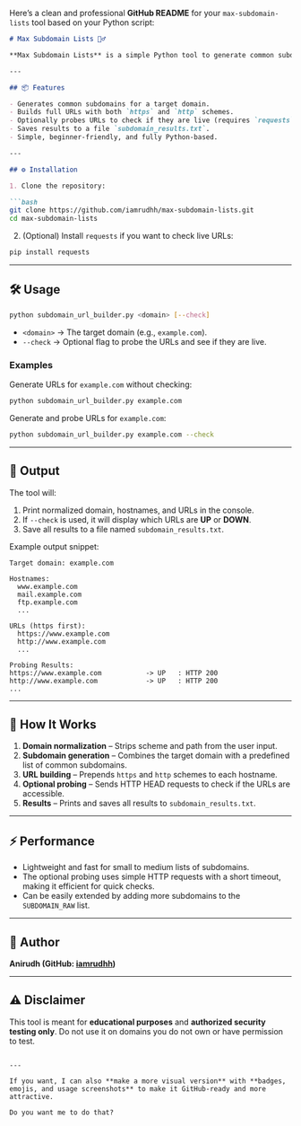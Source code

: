 Here’s a clean and professional **GitHub README** for your `max-subdomain-lists` tool based on your Python script:

````markdown
# Max Subdomain Lists 🕵️‍♂️

**Max Subdomain Lists** is a simple Python tool to generate common subdomains and URLs for any domain. It is designed for **bug bounty hunters, penetration testers, and security enthusiasts** who want to quickly enumerate subdomains and optionally check their availability.

---

## 📦 Features

- Generates common subdomains for a target domain.
- Builds full URLs with both `https` and `http` schemes.
- Optionally probes URLs to check if they are live (requires `requests` library).
- Saves results to a file `subdomain_results.txt`.
- Simple, beginner-friendly, and fully Python-based.

---

## ⚙️ Installation

1. Clone the repository:

```bash
git clone https://github.com/iamrudhh/max-subdomain-lists.git
cd max-subdomain-lists
````

2. (Optional) Install `requests` if you want to check live URLs:

```bash
pip install requests
```

---

## 🛠 Usage

```bash
python subdomain_url_builder.py <domain> [--check]
```

* `<domain>` → The target domain (e.g., `example.com`).
* `--check` → Optional flag to probe the URLs and see if they are live.

### Examples

Generate URLs for `example.com` without checking:

```bash
python subdomain_url_builder.py example.com
```

Generate and probe URLs for `example.com`:

```bash
python subdomain_url_builder.py example.com --check
```

---

## 📂 Output

The tool will:

1. Print normalized domain, hostnames, and URLs in the console.
2. If `--check` is used, it will display which URLs are **UP** or **DOWN**.
3. Save all results to a file named `subdomain_results.txt`.

Example output snippet:

```
Target domain: example.com

Hostnames:
  www.example.com
  mail.example.com
  ftp.example.com
  ...

URLs (https first):
  https://www.example.com
  http://www.example.com
  ...

Probing Results:
https://www.example.com           -> UP   : HTTP 200
http://www.example.com            -> UP   : HTTP 200
...
```

---

## 🔧 How It Works

1. **Domain normalization** – Strips scheme and path from the user input.
2. **Subdomain generation** – Combines the target domain with a predefined list of common subdomains.
3. **URL building** – Prepends `https` and `http` schemes to each hostname.
4. **Optional probing** – Sends HTTP HEAD requests to check if the URLs are accessible.
5. **Results** – Prints and saves all results to `subdomain_results.txt`.

---

## ⚡ Performance

* Lightweight and fast for small to medium lists of subdomains.
* The optional probing uses simple HTTP requests with a short timeout, making it efficient for quick checks.
* Can be easily extended by adding more subdomains to the `SUBDOMAIN_RAW` list.

---

## 👤 Author

**Anirudh (GitHub: [iamrudhh](https://github.com/iamrudhh))**

---

## ⚠️ Disclaimer

This tool is meant for **educational purposes** and **authorized security testing only**. Do not use it on domains you do not own or have permission to test.

```

---

If you want, I can also **make a more visual version** with **badges, emojis, and usage screenshots** to make it GitHub-ready and more attractive.  

Do you want me to do that?
```

